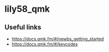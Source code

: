 # lily58_qmk

## Useful links
* https://docs.qmk.fm/#/newbs_getting_started
* https://docs.qmk.fm/#/keycodes
